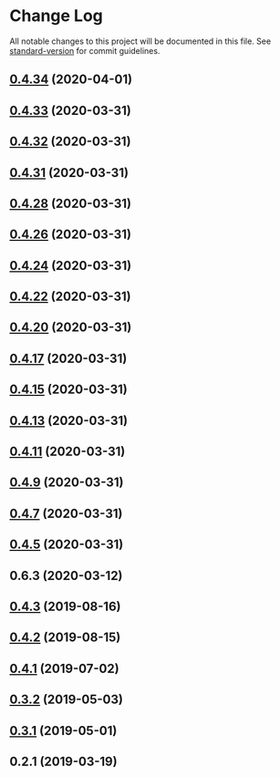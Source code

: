 # Change Log

All notable changes to this project will be documented in this file. See [standard-version](https://github.com/conventional-changelog/standard-version) for commit guidelines.

<a name="0.4.34"></a>
## [0.4.34](https://code.squarespace.net/projects/sin/repos/praetor/browse/compare/v0.4.33...v0.4.34) (2020-04-01)



<a name="0.4.33"></a>
## [0.4.33](https://code.squarespace.net/projects/sin/repos/praetor/browse/compare/v0.4.32...v0.4.33) (2020-03-31)



<a name="0.4.32"></a>
## [0.4.32](https://code.squarespace.net/projects/sin/repos/praetor/browse/compare/v0.4.30...v0.4.32) (2020-03-31)



<a name="0.4.31"></a>
## [0.4.31](https://code.squarespace.net/projects/sin/repos/praetor/browse/compare/v0.4.27...v0.4.31) (2020-03-31)



<a name="0.4.28"></a>
## [0.4.28](https://code.squarespace.net/projects/sin/repos/praetor/browse/compare/v0.4.25...v0.4.28) (2020-03-31)



<a name="0.4.26"></a>
## [0.4.26](https://code.squarespace.net/projects/sin/repos/praetor/browse/compare/v0.4.23...v0.4.26) (2020-03-31)



<a name="0.4.24"></a>
## [0.4.24](https://code.squarespace.net/projects/sin/repos/praetor/browse/compare/v0.4.21...v0.4.24) (2020-03-31)



<a name="0.4.22"></a>
## [0.4.22](https://code.squarespace.net/projects/sin/repos/praetor/browse/compare/v0.4.19...v0.4.22) (2020-03-31)



<a name="0.4.20"></a>
## [0.4.20](https://code.squarespace.net/projects/sin/repos/praetor/browse/compare/v0.4.14...v0.4.20) (2020-03-31)



<a name="0.4.17"></a>
## [0.4.17](https://code.squarespace.net/projects/sin/repos/praetor/browse/compare/v0.4.14...v0.4.17) (2020-03-31)



<a name="0.4.15"></a>
## [0.4.15](https://code.squarespace.net/projects/sin/repos/praetor/browse/compare/v0.4.12...v0.4.15) (2020-03-31)



<a name="0.4.13"></a>
## [0.4.13](https://code.squarespace.net/projects/sin/repos/praetor/browse/compare/v0.4.10...v0.4.13) (2020-03-31)



<a name="0.4.11"></a>
## [0.4.11](https://code.squarespace.net/projects/sin/repos/praetor/browse/compare/v0.4.8...v0.4.11) (2020-03-31)



<a name="0.4.9"></a>
## [0.4.9](https://code.squarespace.net/projects/sin/repos/praetor/browse/compare/v0.4.6...v0.4.9) (2020-03-31)



<a name="0.4.7"></a>
## [0.4.7](https://code.squarespace.net/projects/sin/repos/praetor/browse/compare/v0.4.4...v0.4.7) (2020-03-31)



<a name="0.4.5"></a>
## [0.4.5](https://code.squarespace.net/projects/sin/repos/praetor/browse/compare/v0.4.3...v0.4.5) (2020-03-31)



<a name="0.6.3"></a>
## 0.6.3 (2020-03-12)



<a name="0.4.3"></a>
## [0.4.3](https://code.squarespace.net/projects/sin/repos/praetor/browse/compare/v0.4.1...v0.4.3) (2019-08-16)



<a name="0.4.2"></a>
## [0.4.2](https://code.squarespace.net/projects/sin/repos/praetor/browse/compare/v0.4.1...v0.4.2) (2019-08-15)



<a name="0.4.1"></a>
## [0.4.1](https://code.squarespace.net/projects/sin/repos/praetor/browse/compare/v0.3.2...v0.4.1) (2019-07-02)



<a name="0.3.2"></a>
## [0.3.2](https://code.squarespace.net/projects/sin/repos/praetor/browse/compare/v0.3.1...v0.3.2) (2019-05-03)



<a name="0.3.1"></a>
## [0.3.1](https://code.squarespace.net/projects/sin/repos/praetor/browse/compare/v0.3.0...v0.3.1) (2019-05-01)



<a name="0.2.1"></a>
## 0.2.1 (2019-03-19)
